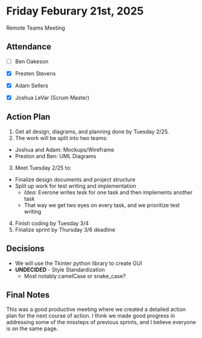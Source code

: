 # Friday Feburary 21st, 2025
Remote Teams Meeting

## Attendance
- [ ] Ben Oakeson
- [x] Presten Stevens 
- [x] Adam Sellers
- [x] Joshua LeVar (Scrum Master)


## Action Plan

1. Get all design, diagrams, and planning done by Tuesday 2/25. 
2. The work will be split into two teams:
  - Joshua and Adam: Mockups/Wireframe
  - Preston and Ben: UML Diagrams
3. Meet Tuesday 2/25 to:
  - Finalize design documents and project structure
  - Split up work for test writing and implementation
    - *Idea*: Everone writes tesk for one task and then implements another task
    - That way we get two eyes on every task, and we prioritize test writing
4. Finish coding by Tuesday 3/4
5. Finalize sprint by Thursday 3/6 deadline

## Decisions

- We will use the Tkinter python library to create GUI
- **UNDECIDED** - Style Standardization
  - Most notably camelCase or snake_case?
 
## Final Notes
This was a good productive meeting where we created a detailed action plan for the next course of action. I think we made good progress in addressing some of the missteps of previous sprints, and I believe everyone is on the same page.
